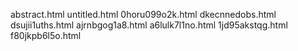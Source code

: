 abstract.html
untitled.html
0horu099o2k.html
dkecnnedobs.html
dsujii1uths.html
ajrnbgog1a8.html
a6lulk7l1no.html
1jd95akstqg.html
f80jkpb6l5o.html